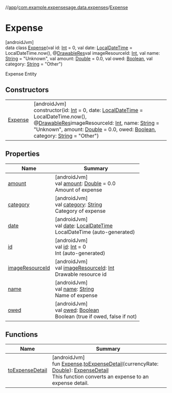 //[app](../../../index.md)/[com.example.expensesage.data.expenses](../index.md)/[Expense](index.md)

# Expense

[androidJvm]\
data class [Expense](index.md)(val id: [Int](https://kotlinlang.org/api/latest/jvm/stdlib/kotlin/-int/index.html) = 0, val date: [LocalDateTime](https://developer.android.com/reference/kotlin/java/time/LocalDateTime.html) = LocalDateTime.now(), @[DrawableRes](https://developer.android.com/reference/kotlin/androidx/annotation/DrawableRes.html)val imageResourceId: [Int](https://kotlinlang.org/api/latest/jvm/stdlib/kotlin/-int/index.html), val name: [String](https://kotlinlang.org/api/latest/jvm/stdlib/kotlin/-string/index.html) = &quot;Unknown&quot;, val amount: [Double](https://kotlinlang.org/api/latest/jvm/stdlib/kotlin/-double/index.html) = 0.0, val owed: [Boolean](https://kotlinlang.org/api/latest/jvm/stdlib/kotlin/-boolean/index.html), val category: [String](https://kotlinlang.org/api/latest/jvm/stdlib/kotlin/-string/index.html) = &quot;Other&quot;)

Expense Entity

## Constructors

| | |
|---|---|
| [Expense](-expense.md) | [androidJvm]<br>constructor(id: [Int](https://kotlinlang.org/api/latest/jvm/stdlib/kotlin/-int/index.html) = 0, date: [LocalDateTime](https://developer.android.com/reference/kotlin/java/time/LocalDateTime.html) = LocalDateTime.now(), @[DrawableRes](https://developer.android.com/reference/kotlin/androidx/annotation/DrawableRes.html)imageResourceId: [Int](https://kotlinlang.org/api/latest/jvm/stdlib/kotlin/-int/index.html), name: [String](https://kotlinlang.org/api/latest/jvm/stdlib/kotlin/-string/index.html) = &quot;Unknown&quot;, amount: [Double](https://kotlinlang.org/api/latest/jvm/stdlib/kotlin/-double/index.html) = 0.0, owed: [Boolean](https://kotlinlang.org/api/latest/jvm/stdlib/kotlin/-boolean/index.html), category: [String](https://kotlinlang.org/api/latest/jvm/stdlib/kotlin/-string/index.html) = &quot;Other&quot;) |

## Properties

| Name | Summary |
|---|---|
| [amount](amount.md) | [androidJvm]<br>val [amount](amount.md): [Double](https://kotlinlang.org/api/latest/jvm/stdlib/kotlin/-double/index.html) = 0.0<br>Amount of expense |
| [category](category.md) | [androidJvm]<br>val [category](category.md): [String](https://kotlinlang.org/api/latest/jvm/stdlib/kotlin/-string/index.html)<br>Category of expense |
| [date](date.md) | [androidJvm]<br>val [date](date.md): [LocalDateTime](https://developer.android.com/reference/kotlin/java/time/LocalDateTime.html)<br>LocalDateTime (auto-generated) |
| [id](id.md) | [androidJvm]<br>val [id](id.md): [Int](https://kotlinlang.org/api/latest/jvm/stdlib/kotlin/-int/index.html) = 0<br>Int (auto-generated) |
| [imageResourceId](image-resource-id.md) | [androidJvm]<br>val [imageResourceId](image-resource-id.md): [Int](https://kotlinlang.org/api/latest/jvm/stdlib/kotlin/-int/index.html)<br>Drawable resource id |
| [name](name.md) | [androidJvm]<br>val [name](name.md): [String](https://kotlinlang.org/api/latest/jvm/stdlib/kotlin/-string/index.html)<br>Name of expense |
| [owed](owed.md) | [androidJvm]<br>val [owed](owed.md): [Boolean](https://kotlinlang.org/api/latest/jvm/stdlib/kotlin/-boolean/index.html)<br>Boolean (true if owed, false if not) |

## Functions

| Name | Summary |
|---|---|
| [toExpenseDetail](../../com.example.expensesage.ui.utils/to-expense-detail.md) | [androidJvm]<br>fun [Expense](index.md).[toExpenseDetail](../../com.example.expensesage.ui.utils/to-expense-detail.md)(currencyRate: [Double](https://kotlinlang.org/api/latest/jvm/stdlib/kotlin/-double/index.html)): [ExpenseDetail](../../com.example.expensesage.ui.utils/-expense-detail/index.md)<br>This function converts an expense to an expense detail. |
